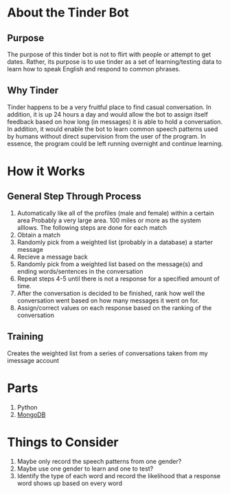 # About the Tinder Bot
## Purpose
The purpose of this tinder bot is not to flirt with people or attempt to get dates. Rather, its purpose is to use tinder as a set of learning/testing data to learn how to speak English and respond to common phrases.
## Why Tinder
Tinder happens to be a very fruitful place to find casual conversation. In addition, it is up 24 hours a day and would allow the bot to assign itself feedback based on how long (in messages) it is able to hold a conversation. In addition, it would enable the bot to learn common speech patterns used by humans without direct supervision from the user of the program. In essence, the program could be left running overnight and continue learning.

# How it Works
## General Step Through Process
1. Automatically like all of the profiles (male and female) within a certain area Probably a very large area. 100 miles or more as the system alllows. The following steps are done for each match
2. Obtain a match
3. Randomly pick from a weighted list (probably in a database) a starter message 
4. Recieve a message back
5. Randomly pick from a weighted list based on the message(s) and ending words/sentences in the conversation
6. Repeat steps 4-5 until there is not a response for a specified amount of time.
7. After the conversation is decided to be finished, rank how well the conversation went based on how many messages it went on for.
8. Assign/correct values on each response based on the ranking of the conversation

## Training
Creates the weighted list from a series of conversations taken from my imessage account 


# Parts
1. Python
2. [MongoDB](https://api.mongodb.org/python/current/)

# Things to Consider
1. Maybe only record the speech patterns from one gender?
2. Maybe use one gender to learn and one to test?
3. Identify the type of each word and record the likelihood that a response word shows up based on every word
